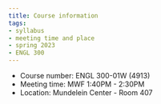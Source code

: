 ```yaml
---
title: Course information
tags:
- syllabus
- meeting time and place
- spring 2023
- ENGL 300
---
```

- Course number: ENGL 300-01W (4913)
- Meeting time: MWF 1:40PM - 2:30PM
- Location: Mundelein Center - Room 407
